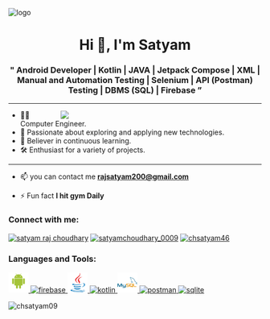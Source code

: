 ![logo](https://miro.medium.com/v2/resize:fit:1400/0*3LHozcwxQYiKVhPG.png)
<h1 align="center">Hi 👋, I'm Satyam</h1>
<h3 align="center">" Android Developer | Kotlin | JAVA | Jetpack Compose | XML | Manual and Automation Testing | Selenium | API (Postman) Testing | DBMS (SQL) | Firebase ”</h3>
<hr>
<!-- <img align='right' src="https://media.giphy.com/media/M9gbBd9nbDrOTu1Mqx/giphy.gif" width="230">
<img align='right' src="https://i.pinimg.com/originals/e8/f4/53/e8f453469a3ec97ecd354df465d73913.gif"> -->
<img align="right" allt="coding" width="400"src="https://i.pinimg.com/originals/81/17/8b/81178b47a8598f0c81c4799f2cdd4057.gif">

- 👨‍💻 Computer Engineer.
- 🚀 Passionate about exploring and applying new technologies.
- 📖 Believer in continuous learning.
- 🛠️ Enthusiast for a variety of projects.

<hr>

- 📫 you can contact me  **rajsatyam200@gmail.com**

- ⚡ Fun fact **I hit gym Daily**

<h3 align="left">Connect with me:</h3>
<p align="left">
<a href="https://linkedin.com/in/satyam raj choudhary" target="blank"><img align="center" src="https://raw.githubusercontent.com/rahuldkjain/github-profile-readme-generator/master/src/images/icons/Social/linked-in-alt.svg" alt="satyam raj choudhary" height="30" width="40" /></a>
<a href="https://instagram.com/satyamchoudhary_0009" target="blank"><img align="center" src="https://raw.githubusercontent.com/rahuldkjain/github-profile-readme-generator/master/src/images/icons/Social/instagram.svg" alt="satyamchoudhary_0009" height="30" width="40" /></a>
<a href="https://www.leetcode.com/chsatyam46" target="blank"><img align="center" src="https://raw.githubusercontent.com/rahuldkjain/github-profile-readme-generator/master/src/images/icons/Social/leet-code.svg" alt="chsatyam46" height="30" width="40" /></a>
</p>

<h3 align="left">Languages and Tools:</h3>
<p align="left"> <a href="https://developer.android.com" target="_blank" rel="noreferrer"> <img src="https://raw.githubusercontent.com/devicons/devicon/master/icons/android/android-original-wordmark.svg" alt="android" width="40" height="40"/> </a> <a href="https://firebase.google.com/" target="_blank" rel="noreferrer"> <img src="https://www.vectorlogo.zone/logos/firebase/firebase-icon.svg" alt="firebase" width="40" height="40"/> </a> <a href="https://www.java.com" target="_blank" rel="noreferrer"> <img src="https://raw.githubusercontent.com/devicons/devicon/master/icons/java/java-original.svg" alt="java" width="40" height="40"/> </a> <a href="https://kotlinlang.org" target="_blank" rel="noreferrer"> <img src="https://www.vectorlogo.zone/logos/kotlinlang/kotlinlang-icon.svg" alt="kotlin" width="40" height="40"/> </a> <a href="https://www.mysql.com/" target="_blank" rel="noreferrer"> <img src="https://raw.githubusercontent.com/devicons/devicon/master/icons/mysql/mysql-original-wordmark.svg" alt="mysql" width="40" height="40"/> </a> <a href="https://postman.com" target="_blank" rel="noreferrer"> <img src="https://www.vectorlogo.zone/logos/getpostman/getpostman-icon.svg" alt="postman" width="40" height="40"/> </a> <a href="https://www.sqlite.org/" target="_blank" rel="noreferrer"> <img src="https://www.vectorlogo.zone/logos/sqlite/sqlite-icon.svg" alt="sqlite" width="40" height="40"/> </a> </p>

<p><img align="center" src="https://github-readme-stats.vercel.app/api/top-langs?username=chsatyam09&show_icons=true&locale=en&layout=compact" alt="chsatyam09" /></p>
